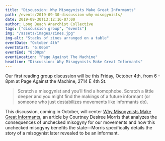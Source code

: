 ```yaml
---
title: "Discussion: Why Misogynists Make Great Informants"
path: /events/2019-09-30-discussion-why-misogynists/
date: 2019-09-30T13:12:16-07:00
author: Long Beach Anarchist Collective
tags: ["discussion group", "events"]
img: "/assets/images/zines.jpg"
img-alt: "Stacks of zines arranged on a table"
eventDate: "October 4th"
eventStart: "6:00pm"
eventEnd: "8:00pm"
eventLocation: "Page Against The Machine"
headline: "Discussion: Why Misogynists Make Great Informants"
---
```


Our first reading group discussion will be this Friday, October 4th, from 6 - 8pm at Page Against the Machine, 2714 E 4th St.

> Scratch a misogynist and you’ll find a homophobe. Scratch a little deeper and you might find the makings of a future informant (or someone who just destabilizes movements like informants do).

This discussion, coming in October, will center [Why Misogynists Make Great Informants](https://theanarchistlibrary.org/library/courtney-desiree-morris-why-misogynists-make-great-informants), an article by Courtney Desiree Morris that analyzes the consequences of unchecked misogyny for our movements and how this unchecked misogyny benefits the state&mdash;Morris specifically details the story of a misogynist later revealed to be an informant.
